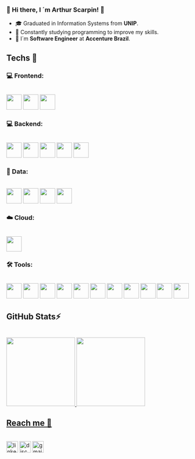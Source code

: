 ### 🌟 Hi there, I ´m Arthur Scarpin! 🌟 

- 🎓 Graduated in Information Systems from **UNIP**.
- 🧠 Constantly studying programming to improve my skills.
- 💼 I´m **Software Engineer** at **Accenture Brazil**.

## Techs 🚀

### 💻 Frontend:
<br>
<div>
  <img src="https://cdn.jsdelivr.net/gh/devicons/devicon@latest/icons/html5/html5-original.svg" width="40" height="40" />
  <img src="https://cdn.jsdelivr.net/gh/devicons/devicon@latest/icons/css3/css3-original.svg" width="40" height="40" />
  <img src="https://cdn.jsdelivr.net/gh/devicons/devicon@latest/icons/javascript/javascript-original.svg" width="40" height="40" />   
</div>

### 💻 Backend:
<br>
<div>
  <img src="https://cdn.jsdelivr.net/gh/devicons/devicon@latest/icons/java/java-original.svg" width="40" height="40" />
  <img src="https://cdn.jsdelivr.net/gh/devicons/devicon@latest/icons/spring/spring-original.svg" width="40" height="40" />
  <img src="https://cdn.jsdelivr.net/gh/devicons/devicon@latest/icons/hibernate/hibernate-original.svg" width="40" height="40" />
  <img src="https://cdn.jsdelivr.net/gh/devicons/devicon@latest/icons/junit/junit-plain-wordmark.svg" width="40" height="40" />
  <img src="https://cdn.jsdelivr.net/gh/devicons/devicon@latest/icons/python/python-original.svg" width="40" height="40" />   
</div>

### 🎲 Data:
<br>
<div>
  <img src="https://cdn.jsdelivr.net/gh/devicons/devicon@latest/icons/sqlite/sqlite-original.svg" width="40" height="40" /> 
  <img src="https://cdn.jsdelivr.net/gh/devicons/devicon@latest/icons/microsoftsqlserver/microsoftsqlserver-original.svg" width="40" height="40" />     
  <img src="https://cdn.jsdelivr.net/gh/devicons/devicon@latest/icons/mysql/mysql-original.svg" width="40" height="40" />
  <img src="https://cdn.jsdelivr.net/gh/devicons/devicon@latest/icons/postgresql/postgresql-original.svg" width="40" height="40" />
</div>

### ☁️ Cloud:
<br>
<div>
  <img src="https://cdn.jsdelivr.net/gh/devicons/devicon@latest/icons/googlecloud/googlecloud-original.svg" width="40" height="40"  />     
</div>

### 🛠️ Tools:
<br>
<div>
  <img src="https://cdn.jsdelivr.net/gh/devicons/devicon@latest/icons/git/git-original.svg" width="40" height="40" />
  <img src="https://cdn.jsdelivr.net/gh/devicons/devicon@latest/icons/github/github-original.svg" width="40" height="40" />
  <img src="https://cdn.jsdelivr.net/gh/devicons/devicon@latest/icons/linux/linux-original.svg" width="40" height="40" />
  <img src="https://cdn.jsdelivr.net/gh/devicons/devicon@latest/icons/windows11/windows11-original.svg" width="40" height="40" />
  <img src="https://cdn.jsdelivr.net/gh/devicons/devicon@latest/icons/swagger/swagger-original.svg" width="40" height="40" />
  <img src="https://cdn.jsdelivr.net/gh/devicons/devicon@latest/icons/nginx/nginx-original.svg" width="40" height="40" />
  <img src="https://cdn.jsdelivr.net/gh/devicons/devicon@latest/icons/vscode/vscode-original.svg" width="40" height="40" />
  <img src="https://cdn.jsdelivr.net/gh/devicons/devicon@latest/icons/intellij/intellij-original.svg" width="40" height="40" />
  <img src="https://cdn.jsdelivr.net/gh/devicons/devicon@latest/icons/insomnia/insomnia-original.svg" width="40" height="40" />  
  <img src="https://cdn.jsdelivr.net/gh/devicons/devicon@latest/icons/postman/postman-original.svg" width="40" height="40" />
  <img src="https://cdn.jsdelivr.net/gh/devicons/devicon@latest/icons/maven/maven-original-wordmark.svg" width="40" height="40" />
</div>

## GitHub Stats⚡

<br>

<div>
  <a href="https://github.com/seu-usuário-aqui">
  <img loading="lazy" height="180em" src="https://github-readme-stats.vercel.app/api/top-langs/?username=arthurscarpin&layout=compact&langs_count=7&theme=tokyonight"/>
  <img loading="lazy" height="180em" src="https://github-readme-stats.vercel.app/api?username=arthurscarpin&show_icons=true&theme=tokyonight&include_all_commits=true&count_private=true"/>
</div>

## Reach me 📱

<br>
<a href="https://www.linkedin.com/in/dev-arthurscarpin" target="_blank"><img src="https://img.shields.io/static/v1?message=LinkedIn&logo=linkedin&label=&color=0077B5&logoColor=white&labelColor=&style=for-the-badge" height="30" alt="linkedin logo"/></a>
<a href="https://discord.com/channels/@_arthurscarpin" target="_blank"><img src="https://img.shields.io/static/v1?message=Discord&logo=discord&label=&color=7289DA&logoColor=white&labelColor=&style=for-the-badge" height="30" alt="discord logo"/></a>
<a href = "mailto:scarpinarthur.dev@gmail.com" target="_blank"><img loading="lazy" src="https://img.shields.io/badge/Gmail-D14836?style=for-the-badge&logo=gmail&logoColor=white" target="_blank" height="30" alt="gmail logo"></a>

